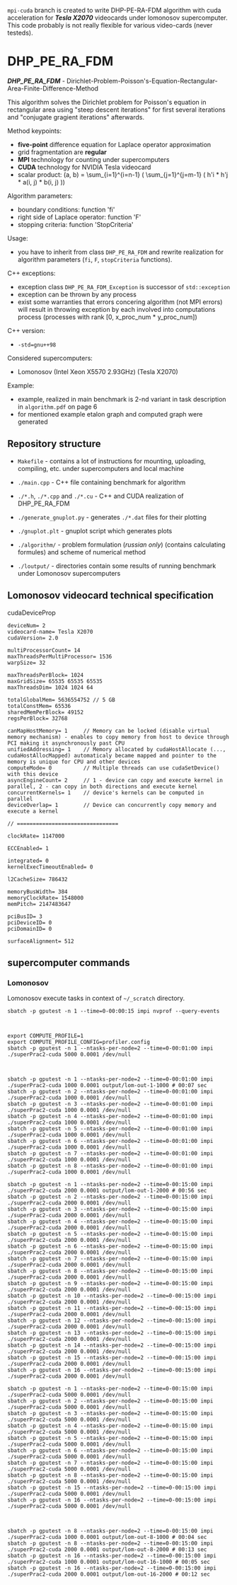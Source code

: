 `mpi-cuda` branch is created to write DHP-PE-RA-FDM algorithm with cuda acceleration for ***Tesla X2070*** videocards under lomonosov supercomputer. This code probably is not really flexible for various video-cards (never testeds).

# DHP_PE_RA_FDM

***DHP_PE_RA_FDM*** - Dirichlet-Problem-Poisson's-Equation-Rectangular-Area-Finite-Difference-Method

This algorithm solves the Dirichlet problem for Poisson's equation in rectangular area using "steep descent iterations" for first several iterations and "conjugate gragient iterations" afterwards.

Method keypoints:

- **five-point** difference equation for Laplace operator approximation
- grid fragmentation are **regular**
- **MPI** technology for counting under supercomputers
- **CUDA** technology for NVIDIA Tesla videocard
- scalar product: (a, b) = \sum_{i=1}^{i=n-1} ( \sum_{j=1}^{j=m-1} ( h'i * h'j * a(i, j) * b(i, j) ))

Algorithm parameters:

- boundary conditions: function 'fi'
- right side of Laplace operator: function 'F'
- stopping criteria: function 'StopCriteria'

Usage:

- you have to inherit from class `DHP_PE_RA_FDM` and rewrite realization for algorithm parameters (`fi`, `F`, `stopCriteria` functions).

C++ exceptions:

- exception class `DHP_PE_RA_FDM_Exception` is successor of `std::exception`
- exception can be thrown by any process
- exist some warranties that errors concering algorithm (not MPI errors) will result in throwing exception by each involved into computations process (processes with rank [0, x_proc_num * y_proc_num])

C++ version:

- `-std=gnu++98`

Considered supercomputers:

- Lomonosov (Intel Xeon X5570 2.93GHz) (Tesla X2070)

Example:

- example, realized in main benchmark is 2-nd variant in task description in `algorithm.pdf` on page 6
- for mentioned example etalon graph and computed graph were generated

## Repository structure

- `Makefile` - contains a lot of instructions for mounting, uploading, compiling, etc. under supercomputers and local machine

- `./main.cpp` - C++ file containing benchmark for algorithm
- `./*.h`, `./*.cpp` and `./*.cu` - C++ and CUDA realization of DHP_PE_RA_FDM

- `./generate_gnuplot.py` - generates `./*.dat` files for their plotting
- `./gnuplot.plt` - gnuplot script which generates plots

- `./algorithm/` - problem formulation (*russian only*) (contains calculating formules) and scheme of numerical method
- `./loutput/` - directories contain some results of running benchmark under Lomonosov supercomputers

## Lomonosov videocard technical specification

cudaDeviceProp
```
deviceNum= 2
videocard-name= Tesla X2070
cudaVersion= 2.0

multiProcessorCount= 14
maxThreadsPerMultiProcessor= 1536
warpSize= 32

maxThreadsPerBlock= 1024
maxGridSize= 65535 65535 65535
maxThreadsDim= 1024 1024 64

totalGlobalMem= 5636554752 // 5 GB
totalConstMem= 65536
sharedMemPerBlock= 49152
regsPerBlock= 32768

canMapHostMemory= 1     // Memory can be locked (disable virtual memory mechanism) - enables to copy memory from host to device through PCI making it asynchronously past CPU
unifiedAddressing= 1    // Memory allocated by cudaHostAllocate (..., cudaHostAllocMapped) automaticaly became mapped and pointer to the memory is unique for CPU and other devices
computeMode= 0          // Multiple threads can use cudaSetDevice() with this device
asyncEngineCount= 2     // 1 - device can copy and execute kernel in parallel, 2 - can copy in both directions and execute kernel
concurrentKernels= 1    // device's kernels can be computed in parallel
deviceOverlap= 1        // Device can concurrently copy memory and execute a kernel

// ================================

clockRate= 1147000

ECCEnabled= 1

integrated= 0
kernelExecTimeoutEnabled= 0

l2CacheSize= 786432

memoryBusWidth= 384
memoryClockRate= 1548000
memPitch= 2147483647

pciBusID= 3
pciDeviceID= 0
pciDomainID= 0

surfaceAlignment= 512
```

## supercomputer commands

### Lomonosov

Lomonosov execute tasks in context of `~/_scratch` directory.

```
sbatch -p gputest -n 1 --time=0-00:00:15 impi nvprof --query-events



export COMPUTE_PROFILE=1
export COMPUTE_PROFILE_CONFIG=profiler.config
sbatch -p gputest -n 1 --ntasks-per-node=2 --time=0-00:01:00 impi ./superPrac2-cuda 5000 0.0001 /dev/null



sbatch -p gputest -n 1 --ntasks-per-node=2 --time=0-00:01:00 impi ./superPrac2-cuda 1000 0.0001 output/lom-out-1-1000 # 00:07 sec
sbatch -p gputest -n 2 --ntasks-per-node=2 --time=0-00:01:00 impi ./superPrac2-cuda 1000 0.0001 /dev/null
sbatch -p gputest -n 3 --ntasks-per-node=2 --time=0-00:01:00 impi ./superPrac2-cuda 1000 0.0001 /dev/null
sbatch -p gputest -n 4 --ntasks-per-node=2 --time=0-00:01:00 impi ./superPrac2-cuda 1000 0.0001 /dev/null
sbatch -p gputest -n 5 --ntasks-per-node=2 --time=0-00:01:00 impi ./superPrac2-cuda 1000 0.0001 /dev/null
sbatch -p gputest -n 6 --ntasks-per-node=2 --time=0-00:01:00 impi ./superPrac2-cuda 1000 0.0001 /dev/null
sbatch -p gputest -n 7 --ntasks-per-node=2 --time=0-00:01:00 impi ./superPrac2-cuda 1000 0.0001 /dev/null
sbatch -p gputest -n 8 --ntasks-per-node=2 --time=0-00:01:00 impi ./superPrac2-cuda 1000 0.0001 /dev/null

sbatch -p gputest -n 1 --ntasks-per-node=2 --time=0-00:15:00 impi ./superPrac2-cuda 2000 0.0001 output/lom-out-1-2000 # 00:56 sec
sbatch -p gputest -n 2 --ntasks-per-node=2 --time=0-00:15:00 impi ./superPrac2-cuda 2000 0.0001 /dev/null
sbatch -p gputest -n 3 --ntasks-per-node=2 --time=0-00:15:00 impi ./superPrac2-cuda 2000 0.0001 /dev/null
sbatch -p gputest -n 4 --ntasks-per-node=2 --time=0-00:15:00 impi ./superPrac2-cuda 2000 0.0001 /dev/null
sbatch -p gputest -n 5 --ntasks-per-node=2 --time=0-00:15:00 impi ./superPrac2-cuda 2000 0.0001 /dev/null
sbatch -p gputest -n 6 --ntasks-per-node=2 --time=0-00:15:00 impi ./superPrac2-cuda 2000 0.0001 /dev/null
sbatch -p gputest -n 7 --ntasks-per-node=2 --time=0-00:15:00 impi ./superPrac2-cuda 2000 0.0001 /dev/null
sbatch -p gputest -n 8 --ntasks-per-node=2 --time=0-00:15:00 impi ./superPrac2-cuda 2000 0.0001 /dev/null
sbatch -p gputest -n 9 --ntasks-per-node=2 --time=0-00:15:00 impi ./superPrac2-cuda 2000 0.0001 /dev/null
sbatch -p gputest -n 10 --ntasks-per-node=2 --time=0-00:15:00 impi ./superPrac2-cuda 2000 0.0001 /dev/null
sbatch -p gputest -n 11 --ntasks-per-node=2 --time=0-00:15:00 impi ./superPrac2-cuda 2000 0.0001 /dev/null
sbatch -p gputest -n 12 --ntasks-per-node=2 --time=0-00:15:00 impi ./superPrac2-cuda 2000 0.0001 /dev/null
sbatch -p gputest -n 13 --ntasks-per-node=2 --time=0-00:15:00 impi ./superPrac2-cuda 2000 0.0001 /dev/null
sbatch -p gputest -n 14 --ntasks-per-node=2 --time=0-00:15:00 impi ./superPrac2-cuda 2000 0.0001 /dev/null
sbatch -p gputest -n 15 --ntasks-per-node=2 --time=0-00:15:00 impi ./superPrac2-cuda 2000 0.0001 /dev/null
sbatch -p gputest -n 16 --ntasks-per-node=2 --time=0-00:15:00 impi ./superPrac2-cuda 2000 0.0001 /dev/null

sbatch -p gputest -n 1 --ntasks-per-node=2 --time=0-00:15:00 impi ./superPrac2-cuda 5000 0.0001 /dev/null
sbatch -p gputest -n 2 --ntasks-per-node=2 --time=0-00:15:00 impi ./superPrac2-cuda 5000 0.0001 /dev/null
sbatch -p gputest -n 3 --ntasks-per-node=2 --time=0-00:15:00 impi ./superPrac2-cuda 5000 0.0001 /dev/null
sbatch -p gputest -n 4 --ntasks-per-node=2 --time=0-00:15:00 impi ./superPrac2-cuda 5000 0.0001 /dev/null
sbatch -p gputest -n 5 --ntasks-per-node=2 --time=0-00:15:00 impi ./superPrac2-cuda 5000 0.0001 /dev/null
sbatch -p gputest -n 6 --ntasks-per-node=2 --time=0-00:15:00 impi ./superPrac2-cuda 5000 0.0001 /dev/null
sbatch -p gputest -n 7 --ntasks-per-node=2 --time=0-00:15:00 impi ./superPrac2-cuda 5000 0.0001 /dev/null
sbatch -p gputest -n 8 --ntasks-per-node=2 --time=0-00:15:00 impi ./superPrac2-cuda 5000 0.0001 /dev/null
sbatch -p gputest -n 15 --ntasks-per-node=2 --time=0-00:15:00 impi ./superPrac2-cuda 5000 0.0001 /dev/null
sbatch -p gputest -n 16 --ntasks-per-node=2 --time=0-00:15:00 impi ./superPrac2-cuda 5000 0.0001 /dev/null



sbatch -p gputest -n 8 --ntasks-per-node=2 --time=0-00:15:00 impi ./superPrac2-cuda 1000 0.0001 output/lom-out-8-1000 # 00:04 sec
sbatch -p gputest -n 8 --ntasks-per-node=2 --time=0-00:15:00 impi ./superPrac2-cuda 2000 0.0001 output/lom-out-8-2000 # 00:13 sec
sbatch -p gputest -n 16 --ntasks-per-node=2 --time=0-00:15:00 impi ./superPrac2-cuda 1000 0.0001 output/lom-out-16-1000 # 00:05 sec
sbatch -p gputest -n 16 --ntasks-per-node=2 --time=0-00:15:00 impi ./superPrac2-cuda 2000 0.0001 output/lom-out-16-2000 # 00:12 sec
```

